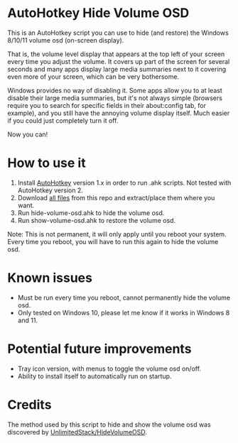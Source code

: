 # AutoHotkey Hide Volume OSD

This is an AutoHotkey script you can use to hide (and restore) the Windows 8/10/11 volume osd (on-screen display).

That is, the volume level display that appears at the top left of your screen every time you adjust the volume. It covers up part of the screen for several seconds and many apps display large media summaries next to it covering even more of your screen, which can be very bothersome.

Windows provides no way of disabling it. Some apps allow you to at least disable their large media summaries, but it's not always simple (browsers require you to search for specific fields in their about:config tab, for example), and you still have the annoying volume display itself. Much easier if you could just completely turn it off.

Now you can!

# How to use it

1) Install [AutoHotkey](https://www.autohotkey.com/) version 1.x in order to run .ahk scripts. Not tested with AutoHotkey version 2.
2) Download [all files](https://github.com/sophice/ahk-hide-volume-osd/archive/refs/heads/main.zip) from this repo and extract/place them where you want.
3) Run hide-volume-osd.ahk to hide the volume osd.
4) Run show-volume-osd.ahk to restore the volume osd.

Note: This is not permanent, it will only apply until you reboot your system. Every time you reboot, you will have to run this again to hide the volume osd.

# Known issues

- Must be run every time you reboot, cannot permanently hide the volume osd.
- Only tested on Windows 10, please let me know if it works in Windows 8 and 11.

# Potential future improvements

- Tray icon version, with menus to toggle the volume osd on/off.
- Ability to install itself to automatically run on startup.

# Credits

The method used by this script to hide and show the volume osd was discovered by [UnlimitedStack/HideVolumeOSD](https://github.com/UnlimitedStack/HideVolumeOSD).
